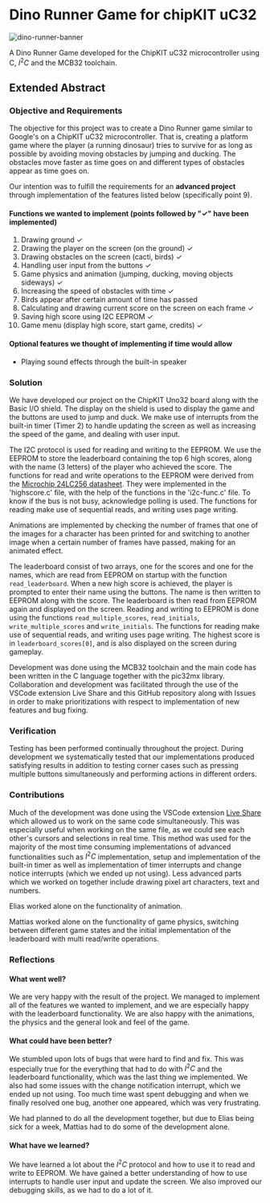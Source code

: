 # Dino Runner Game for chipKIT uC32

![dino-runner-banner](https://github.com/eliashollstrand/chipkit-dino-runner/tree/main/resources)

A Dino Runner Game developed for the ChipKIT uC32 microcontroller using C, $I^2C$ and the MCB32 toolchain.

## Extended Abstract

### Objective and Requirements

The objective for this project was to create a Dino Runner game similar to Google's on a ChipKIT uC32 microcontroller. That is, creating a platform game where the player (a running dinosaur) tries to survive for as long as possible by avoiding moving obstacles by jumping and ducking. The obstacles move faster as time goes on and different types of obstacles appear as time goes on.

Our intention was to fulfill the requirements for an **advanced project** through implementation of the features listed below (specifically point 9).

#### Functions we wanted to implement (points followed by "✓" have been implemented)

1. Drawing ground ✓
2. Drawing the player on the screen (on the ground) ✓
3. Drawing obstacles on the screen (cacti, birds) ✓
4. Handling user input from the buttons ✓
5. Game physics and animation (jumping, ducking, moving objects sideways) ✓
6. Increasing the speed of obstacles with time ✓
7. Birds appear after certain amount of time has passed
8. Calculating and drawing current score on the screen on each frame ✓
9. Saving high score using I2C EEPROM ✓
10. Game menu (display high score, start game, credits) ✓

#### Optional features we thought of implementing if time would allow

* Playing sound effects through the built-in speaker

### Solution

We have developed our project on the ChipKIT Uno32 board along with the Basic I/O shield. The display on the shield is used to display the game and the buttons are used to jump and duck. We make use of interrupts from the built-in timer (Timer 2) to handle updating the screen as well as increasing the speed of the game, and dealing with user input.

The I2C protocol is used for reading and writing to the EEPROM. We use the EEPROM to store the leaderboard containing the top 6 high scores, along with the name (3 letters) of the player who achieved the score. The functions for read and write operations to the EEPROM
were derived from the [Microchip 24LC256 datasheet](https://ww1.microchip.com/downloads/aemDocuments/documents/MPD/ProductDocuments/DataSheets/24AA256-24LC256-24FC256-256K-I2C-Serial-EEPROM-DS20001203.pdf). They were implemented in the 'highscore.c' file, with the help of the functions in the 'i2c-func.c' file. To know if the bus is not busy, acknowledge polling is used. The functions for reading make use of sequential reads, and writing uses page writing.

Animations are implemented by checking the number of frames that one of the images for a character has been printed for and switching to another image when a certain number of frames have passed, making for an animated effect.

The leaderboard consist of two arrays, one for the scores and one for the names, which are read from EEPROM on startup with the function `read_leaderboard`. When a new high score is achieved, the player is prompted to enter their name using the buttons. The name is then written to EEPROM along with the score. The leaderboard is then read from EEPROM again and displayed on the screen. Reading and writing to EEPROM is done using the functions `read_multiple_scores`, `read_initials`, `write_multiple_scores` and `write_initials`. The functions for reading make use of sequential reads, and writing uses page writing.
The highest score is in `leaderboard_scores[0]`, and is also displayed on the screen during gameplay.

Development was done using the MCB32 toolchain and the main code has been written in the C language together with the pic32mx library. Collaboration and development was facilitated through the use of the VSCode extension Live Share and this GitHub repository along with Issues in order to make prioritizations with respect to implementation of new features and bug fixing.

### Verification

Testing has been performed continually throughout the project. During development we systematically tested that our implementations produced satisfying results in addition to testing corner cases such as pressing multiple buttons simultaneously and performing actions in different orders.

### Contributions

Much of the development was done using the VSCode extension [Live Share](https://marketplace.visualstudio.com/items?itemName=MS-vsliveshare.vsliveshare) which allowed us to work on the same code simultaneously. This was especially useful when working on the same file, as we could see each other's cursors and selections in real time. This method was used for the majority of the most time consuming implementations of advanced functionalities such as $I^2C$ implementation, setup and implementation of the built-in timer as well as implementation of timer interrupts and change notice interrupts (which we ended up not using). Less advanced parts which we worked on together include drawing pixel art characters, text and numbers.

Elias worked alone on the functionality of animation.

Mattias worked alone on the functionality of game physics, switching between different game states and the initial implementation of the leaderboard with multi read/write operations.

### Reflections

#### What went well?

We are very happy with the result of the project. We managed to implement all of the features we wanted to implement, and we are especially happy with the leaderboard functionality. We are also happy with the animations, the physics and the general look and feel of the game.

#### What could have been better?

We stumbled upon lots of bugs that were hard to find and fix. This was especially true for the everything that had to do with $I^2C$ and the leaderboard functionality, which was the last thing we implemented. We also had some issues with the change notification interrupt, which we ended up not using. Too much time wast spent debugging and when we finally resolved one bug, another one appeared, which was very frustrating.

We had planned to do all the development together, but due to Elias being sick for a week, Mattias had to do some of the development alone.

#### What have we learned?

We have learned a lot about the $I^2C$ protocol and how to use it to read and write to EEPROM. We have gained a better understanding of how to use interrupts to handle user input and update the screen. We also improved our debugging skills, as we had to do a lot of it.

<style>h2,h3,h4 { border-bottom: 0; } </style>